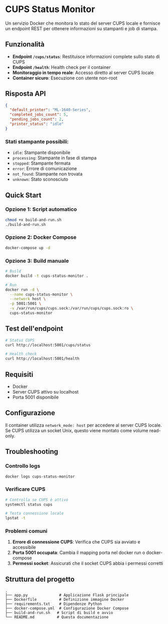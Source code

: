# CUPS Status Monitor

Un servizio Docker che monitora lo stato del server CUPS locale e fornisce un endpoint REST per ottenere informazioni su stampanti e job di stampa.

## Funzionalità

- **Endpoint `/cups/status`**: Restituisce informazioni complete sullo stato di CUPS
- **Endpoint `/health`**: Health check per il container
- **Monitoraggio in tempo reale**: Accesso diretto al server CUPS locale
- **Container sicuro**: Esecuzione con utente non-root

## Risposta API

```json
{
  "default_printer": "ML-1640-Series",
  "completed_jobs_count": 5,
  "pending_jobs_count": 2,
  "printer_status": "idle"
}
```

### Stati stampante possibili:
- `idle`: Stampante disponibile
- `processing`: Stampante in fase di stampa
- `stopped`: Stampante fermata
- `error`: Errore di comunicazione
- `not_found`: Stampante non trovata
- `unknown`: Stato sconosciuto

## Quick Start

### Opzione 1: Script automatico
```bash
chmod +x build-and-run.sh
./build-and-run.sh
```

### Opzione 2: Docker Compose
```bash
docker-compose up -d
```

### Opzione 3: Build manuale
```bash
# Build
docker build -t cups-status-monitor .

# Run
docker run -d \
  --name cups-status-monitor \
  --network host \
  -p 5001:5001 \
  -v /var/run/cups/cups.sock:/var/run/cups/cups.sock:ro \
  cups-status-monitor
```

## Test dell'endpoint

```bash
# Status CUPS
curl http://localhost:5001/cups/status

# Health check
curl http://localhost:5001/health
```

## Requisiti

- Docker
- Server CUPS attivo su localhost
- Porta 5001 disponibile

## Configurazione

Il container utilizza `network_mode: host` per accedere al server CUPS locale. Se CUPS utilizza un socket Unix, questo viene montato come volume read-only.

## Troubleshooting

### Controllo logs
```bash
docker logs cups-status-monitor
```

### Verificare CUPS
```bash
# Controlla se CUPS è attivo
systemctl status cups

# Testa connessione locale
lpstat -t
```

### Problemi comuni

1. **Errore di connessione CUPS**: Verifica che CUPS sia avviato e accessibile
2. **Porta 5001 occupata**: Cambia il mapping porta nel docker run o docker-compose
3. **Permessi socket**: Assicurati che il socket CUPS abbia i permessi corretti

## Struttura del progetto

```
.
├── app.py              # Applicazione Flask principale
├── Dockerfile          # Definizione immagine Docker
├── requirements.txt    # Dipendenze Python
├── docker-compose.yml  # Configurazione Docker Compose
├── build-and-run.sh   # Script di build e avvio
└── README.md          # Questa documentazione
```